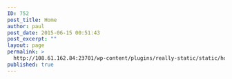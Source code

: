 ```yaml
---
ID: 752
post_title: Home
author: paul
post_date: 2015-06-15 00:51:43
post_excerpt: ""
layout: page
permalink: >
  http://108.61.162.84:23701/wp-content/plugins/really-static/static/home/
published: true
---
```

